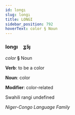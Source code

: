 ```yaml
---
id: longı
slug: longı
title: LONGI
sidebar_position: 792
hoverText: color § Noun
---
```


### longı&emsp;<span kind="abugida">ʓ̃ꜿȷ</span>

*color* **§** Noun

**Verb**: to be a color

**Noun**: color

**Modifier**: color-related

Swahili rangi undefined

*Niger-Congo Language Family*